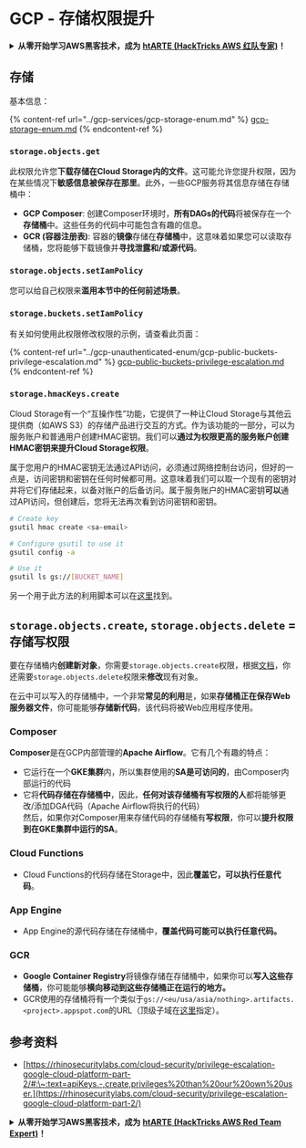 # GCP - 存储权限提升

<details>

<summary><strong>从零开始学习AWS黑客技术，成为</strong> <a href="https://training.hacktricks.xyz/courses/arte"><strong>htARTE (HackTricks AWS 红队专家)</strong></a><strong>！</strong></summary>

支持HackTricks的其他方式：

* 如果您想在 **HackTricks中看到您的公司广告** 或 **下载HackTricks的PDF版本**，请查看[**订阅计划**](https://github.com/sponsors/carlospolop)！
* 获取[**官方的PEASS & HackTricks商品**](https://peass.creator-spring.com)
* 发现[**PEASS家族**](https://opensea.io/collection/the-peass-family)，我们独家的[**NFTs系列**](https://opensea.io/collection/the-peass-family)
* **加入** 💬 [**Discord群组**](https://discord.gg/hRep4RUj7f) 或 [**telegram群组**](https://t.me/peass) 或在 **Twitter** 🐦 上**关注**我 [**@carlospolopm**](https://twitter.com/carlospolopm)**。**
* **通过向** [**HackTricks**](https://github.com/carlospolop/hacktricks) 和 [**HackTricks Cloud**](https://github.com/carlospolop/hacktricks-cloud) github仓库提交PR来分享您的黑客技巧。

</details>

## 存储

基本信息：

{% content-ref url="../gcp-services/gcp-storage-enum.md" %}
[gcp-storage-enum.md](../gcp-services/gcp-storage-enum.md)
{% endcontent-ref %}

### `storage.objects.get`

此权限允许您**下载存储在Cloud Storage内的文件**。这可能允许您提升权限，因为在某些情况下**敏感信息被保存在那里**。此外，一些GCP服务将其信息存储在存储桶中：

* **GCP Composer**: 创建Composer环境时，**所有DAGs的代码**将被保存在一个**存储桶**中。这些任务的代码中可能包含有趣的信息。
* **GCR (容器注册表)**: 容器的**镜像**存储在**存储桶**中，这意味着如果您可以读取存储桶，您将能够下载镜像并**寻找泄露和/或源代码**。

### `storage.objects.setIamPolicy`

您可以给自己权限来**滥用本节中的任何前述场景**。

### **`storage.buckets.setIamPolicy`**

有关如何使用此权限修改权限的示例，请查看此页面：

{% content-ref url="../gcp-unauthenticated-enum/gcp-public-buckets-privilege-escalation.md" %}
[gcp-public-buckets-privilege-escalation.md](../gcp-unauthenticated-enum/gcp-public-buckets-privilege-escalation.md)
{% endcontent-ref %}

### `storage.hmacKeys.create`

Cloud Storage有一个“互操作性”功能，它提供了一种让Cloud Storage与其他云提供商（如AWS S3）的存储产品进行交互的方式。作为该功能的一部分，可以为服务账户和普通用户创建HMAC密钥。我们可以**通过为权限更高的服务账户创建HMAC密钥来提升Cloud Storage权限**。

属于您用户的HMAC密钥无法通过API访问，必须通过网络控制台访问，但好的一点是，访问密钥和密钥在任何时候都可用。这意味着我们可以取一个现有的密钥对并将它们存储起来，以备对账户的后备访问。属于服务账户的HMAC密钥**可以**通过API访问，但创建后，您将无法再次看到访问密钥和密钥。
```bash
# Create key
gsutil hmac create <sa-email>

# Configure gsutil to use it
gsutil config -a

# Use it
gsutil ls gs://[BUCKET_NAME]
```
另一个用于此方法的利用脚本可以在[这里](https://github.com/RhinoSecurityLabs/GCP-IAM-Privilege-Escalation/blob/master/ExploitScripts/storage.hmacKeys.create.py)找到。

## `storage.objects.create`, `storage.objects.delete` = 存储写权限

要在存储桶内**创建新对象**，你需要`storage.objects.create`权限，根据[文档](https://cloud.google.com/storage/docs/access-control/iam-permissions#object_permissions)，你还需要`storage.objects.delete`权限来**修改**现有对象。

在云中可以写入的存储桶中，一个非常**常见的利用**是，如果**存储桶正在保存Web服务器文件**，你可能能够**存储新代码**，该代码将被Web应用程序使用。

### Composer

**Composer**是在GCP内部管理的**Apache Airflow**。它有几个有趣的特点：

* 它运行在一个**GKE集群**内，所以集群使用的**SA是可访问的**，由Composer内部运行的代码
* 它将**代码存储在存储桶中**，因此，**任何对该存储桶有写权限的人**都将能够更改/添加DGA代码（Apache Airflow将执行的代码）\
然后，如果你对Composer用来存储代码的存储桶有**写权限**，你可以**提升权限到在GKE集群中运行的SA**。

### Cloud Functions

* Cloud Functions的代码存储在Storage中，因此**覆盖它，可以执行任意代码**。

### App Engine

* App Engine的源代码存储在存储桶中，**覆盖代码可能可以执行任意代码。**

### GCR

* **Google Container Registry**将镜像存储在存储桶中，如果你可以**写入这些存储桶**，你可能能够**横向移动到这些存储桶正在运行的地方。**
* GCR使用的存储桶将有一个类似于`gs://<eu/usa/asia/nothing>.artifacts.<project>.appspot.com`的URL（顶级子域在[这里](https://cloud.google.com/container-registry/docs/pushing-and-pulling)指定）。

## **参考资料**

* [https://rhinosecuritylabs.com/cloud-security/privilege-escalation-google-cloud-platform-part-2/#:\~:text=apiKeys.-,create,privileges%20than%20our%20own%20user.](https://rhinosecuritylabs.com/cloud-security/privilege-escalation-google-cloud-platform-part-2/)

<details>

<summary><strong>从零开始学习AWS黑客技术，成为</strong> <a href="https://training.hacktricks.xyz/courses/arte"><strong>htARTE (HackTricks AWS Red Team Expert)</strong></a><strong>！</strong></summary>

支持HackTricks的其他方式：

* 如果你想在**HackTricks中看到你的公司广告**或**下载HackTricks的PDF**，请查看[**订阅计划**](https://github.com/sponsors/carlospolop)！
* 获取[**官方PEASS & HackTricks商品**](https://peass.creator-spring.com)
* 发现[**PEASS家族**](https://opensea.io/collection/the-peass-family)，我们独家的[**NFTs系列**](https://opensea.io/collection/the-peass-family)
* **加入** 💬 [**Discord群组**](https://discord.gg/hRep4RUj7f) 或 [**telegram群组**](https://t.me/peass) 或在 **Twitter** 🐦 上**关注**我 [**@carlospolopm**](https://twitter.com/carlospolopm)**。**
* 通过向[**HackTricks**](https://github.com/carlospolop/hacktricks) 和 [**HackTricks Cloud**](https://github.com/carlospolop/hacktricks-cloud) github仓库提交PR来**分享你的黑客技巧**。

</details>
